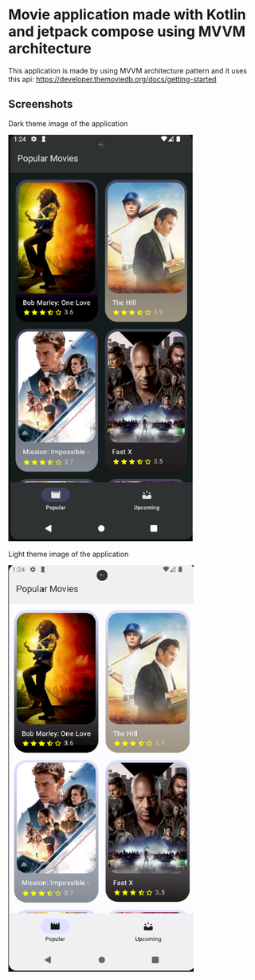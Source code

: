 # Movie application made with Kotlin and jetpack compose using MVVM architecture

This application is made by using MVVM architecture pattern and it uses this api:
https://developer.themoviedb.org/docs/getting-started


## Screenshots

Dark theme image of the application


![darkThemeImage](movieappdark.png)


Light theme image of the application

![lightThemeImage](movieapplight.png)